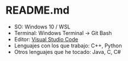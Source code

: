 [Manjaro]: https://manjaro.org
[KDE Plasma ES]: https://kde.org/es/plasma-desktop/
[VSCode]: https://code.visualstudio.com/
[Qtile]: http://www.qtile.org/
[Kitty]: https://sw.kovidgoyal.net/kitty/
[Starship]: https://starship.rs/es-es/
[Fish]: https://fishshell.com/
[Zsh]: https://zsh.org

# README.md

 - SO: Windows 10 / WSL
 - Terminal: Windows Terminal -> Git Bash
 - Editor: [Visual Studio Code][VSCode]
 - Lenguajes con los que trabajo: C++, Python
  - Otros lenguajes que he tocado: Java, C, C#
